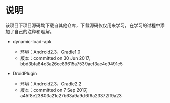 # 说明

该项目下项目源码均下载自其他仓库，下载源码仅仅用来学习，在学习的过程中添加了自己的注释和理解。


- dynamic-load-apk
	- 环境：Android2.3，Gradle1.0
	- 版本：committed on 30 Jun 2017, bbd3bfa84c3a26cc89615a7539aef3ac4e9491e5

- DroidPlugin
	- 环境：Android2.3，Gradle2.2
	- 版本：committed on 7 Sep 2017, a45f8e23803a21c27b63a9a9d6f6a23372ff9a23